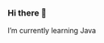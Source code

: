 ### Hi there 👋
I’m currently learning Java

<!--
**petardich/petardich** is a ✨ _special_ ✨ repository because its `README.md` (this file) appears on your GitHub profile.


- 🌱 I’m currently learning Java


-->
